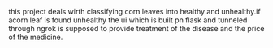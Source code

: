 this project deals wirth classifying corn leaves into healthy and unhealthy.if acorn leaf is found unhealthy the ui which is built pn flask and tunneled through ngrok is supposed to provide treatment of the disease and the price of the medicine.
